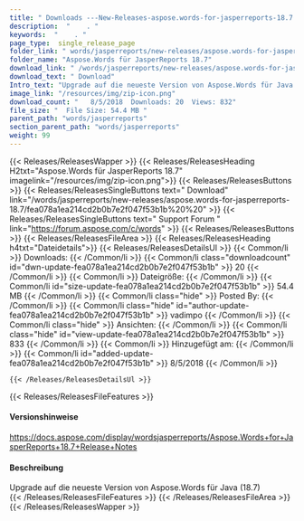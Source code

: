 ```yaml
---
title: " Downloads ---New-Releases-aspose.words-for-jasperreports-18.7 . "
description:  "    . " 
keywords:  "    . " 
page_type:  single_release_page
folder_link: " words/jasperreports/new-releases/aspose.words-for-jasperreports-18.7/"
folder_name: "Aspose.Words für JasperReports 18.7"
download_link: " /words/jasperreports/new-releases/aspose.words-for-jasperreports-18.7/fea078a1ea214cd2b0b7e2f047f53b1b"
download_text: " Download"
Intro_text: "Upgrade auf die neueste Version von Aspose.Words für Java (18.7)"
image_link: "/resources/img/zip-icon.png"
download_count: "   8/5/2018  Downloads: 20  Views: 832"
file_size: "  File Size: 54.4 MB "
parent_path: "words/jasperreports"
section_parent_path: "words/jasperreports"
weight: 99
---
```


{{< Releases/ReleasesWapper >}}
  {{< Releases/ReleasesHeading H2txt="Aspose.Words für JasperReports 18.7" imagelink="/resources/img/zip-icon.png">}}
  {{< Releases/ReleasesButtons >}}
    {{< Releases/ReleasesSingleButtons text=" Download" link="/words/jasperreports/new-releases/aspose.words-for-jasperreports-18.7/fea078a1ea214cd2b0b7e2f047f53b1b%20%20" >}}
    {{< Releases/ReleasesSingleButtons text=" Support Forum " link="https://forum.aspose.com/c/words" >}}
  {{< Releases/ReleasesButtons >}}
  {{< Releases/ReleasesFileArea >}}
    {{< Releases/ReleasesHeading h4txt="Dateidetails">}}
    {{< Releases/ReleasesDetailsUl >}}
            {{< Common/li >}} Downloads: {{< /Common/li >}}
      {{< Common/li class="downloadcount" id="dwn-update-fea078a1ea214cd2b0b7e2f047f53b1b" >}} 20 {{< /Common/li >}}
      {{< Common/li >}} Dateigröße: {{< /Common/li >}}
      {{< Common/li id="size-update-fea078a1ea214cd2b0b7e2f047f53b1b" >}} 54.4 MB {{< /Common/li >}} 
      {{< Common/li  class="hide" >}} Posted By: {{< /Common/li >}} 
      {{< Common/li class="hide" id="author-update-fea078a1ea214cd2b0b7e2f047f53b1b" >}} vadimpo {{< /Common/li >}}
      {{< Common/li class="hide" >}} Ansichten: {{< /Common/li >}}
      {{< Common/li class="hide" id="view-update-fea078a1ea214cd2b0b7e2f047f53b1b" >}} 833 {{< /Common/li >}}
      {{< Common/li >}} Hinzugefügt am: {{< /Common/li >}}
      {{< Common/li id="added-update-fea078a1ea214cd2b0b7e2f047f53b1b" >}} 8/5/2018 {{< /Common/li >}} 

    {{< /Releases/ReleasesDetailsUl >}}

  {{< Releases/ReleasesFileFeatures >}}
      <h4>Versionshinweise</h4><div> <a href="https://docs.aspose.com/display/wordsjasperreports/Aspose.Words+for+JasperReports+18.7+Release+Notes">https://docs.aspose.com/display/wordsjasperreports/Aspose.Words+for+JasperReports+18.7+Release+Notes</a></div><h4> Beschreibung</h4><div class="HTMLDescription"> Upgrade auf die neueste Version von Aspose.Words für Java (18.7)</div>
  {{< /Releases/ReleasesFileFeatures >}}
 {{< /Releases/ReleasesFileArea >}}
{{< /Releases/ReleasesWapper >}}



